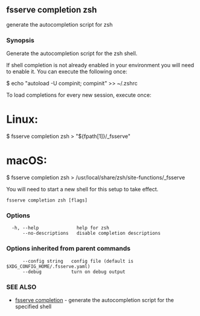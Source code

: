 ## fsserve completion zsh

generate the autocompletion script for zsh

### Synopsis


Generate the autocompletion script for the zsh shell.

If shell completion is not already enabled in your environment you will need
to enable it.  You can execute the following once:

$ echo "autoload -U compinit; compinit" >> ~/.zshrc

To load completions for every new session, execute once:
# Linux:
$ fsserve completion zsh > "${fpath[1]}/_fsserve"
# macOS:
$ fsserve completion zsh > /usr/local/share/zsh/site-functions/_fsserve

You will need to start a new shell for this setup to take effect.


```
fsserve completion zsh [flags]
```

### Options

```
  -h, --help              help for zsh
      --no-descriptions   disable completion descriptions
```

### Options inherited from parent commands

```
      --config string   config file (default is $XDG_CONFIG_HOME/.fsserve.yaml)
      --debug           turn on debug output
```

### SEE ALSO

* [fsserve completion](fsserve_completion.md)	 - generate the autocompletion script for the specified shell

